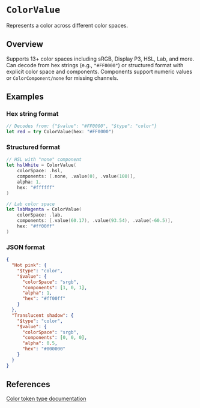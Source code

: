 # ``ColorValue``

Represents a color across different color spaces.

## Overview

Supports 13+ color spaces including sRGB, Display P3, HSL, Lab, and more.
Can decode from hex strings (e.g., `"#FF0000"`) or structured format with
explicit color space and components. Components support numeric values or
``ColorComponent/none`` for missing channels.

## Examples

### Hex string format

```swift
// Decodes from: {"$value": "#FF0000", "$type": "color"}
let red = try ColorValue(hex: "#FF0000")
```

### Structured format

```swift
// HSL with "none" component
let hslWhite = ColorValue(
    colorSpace: .hsl,
    components: [.none, .value(0), .value(100)],
    alpha: 1,
    hex: "#ffffff"
)

// Lab color space
let labMagenta = ColorValue(
    colorSpace: .lab,
    components: [.value(60.17), .value(93.54), .value(-60.5)],
    hex: "#ff00ff"
)
```

### JSON format

```json
{
  "Hot pink": {
    "$type": "color",
    "$value": {
      "colorSpace": "srgb",
      "components": [1, 0, 1],
      "alpha": 1,
      "hex": "#ff00ff"
    }
  },
  "Translucent shadow": {
    "$type": "color",
    "$value": {
      "colorSpace": "srgb",
      "components": [0, 0, 0],
      "alpha": 0.5,
      "hex": "#000000"
    }
  }
}
```

## References

[Color token type documentation](https://www.designtokens.org/tr/third-editors-draft/format/#color)
